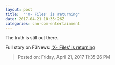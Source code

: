 ```yaml
---
layout: post
title:  "'X- Files' is returning"
date: 2017-04-21 18:35:26Z
categories: cnn-com-entertainment
---
```


The truth is still out there.


Full story on F3News: ['X- Files' is returning](http://www.f3nws.com/n/ezAnzH)

> Posted on: Friday, April 21, 2017 11:35:26 PM
